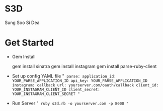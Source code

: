 # S3D
Sung Soo Si Dea

# Get Started
- Gem Install

    gem install sinatra
    gem install instagram
    gem install parse-ruby-client
- Set up config YAML file
"`
parse:
  application_id: YOUR_PARSE_APPLICATION_ID
  api_key: YOUR_PARSE_APPLICATION_ID
instagram:
  callback_url: yourserver.com/oauth/callback
  client_id: YOUR_INSTAGRAM_CLIENT_ID
  client_secret: YOUR_INSTAGRAM_CLIENT_SECRET
"`
- Run Server
"`
ruby s3d.rb -o yourserver.com -p 8000
"`
